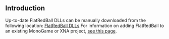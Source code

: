 ## Introduction

Up-to-date FlatRedBall DLLs can be manually downloaded from the following location: [FlatRedBall DLLs](/content/FrbXnaTemplates/DailyBuild/SingleDlls/.md) For information on adding FlatRedBall to an existing MonoGame or XNA project, [see this page](/documentation/tutorials/code-tutorials/flatredballxna-tutorials-adding-flatredball-to-an-xna-project/.md).

## 
